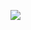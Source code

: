 

<!--
### Hi there 👋

**joshuaaam/joshuaaam** is a ✨ _special_ ✨ repository because its `README.md` (this file) appears on your GitHub profile.

Here are some ideas to get you started:

- 🔭 I’m currently working on ...
- 🌱 I’m currently learning ...
- 👯 I’m looking to collaborate on ...
- 🤔 I’m looking for help with ...
- 💬 Ask me about ...
- 📫 How to reach me: ...
- 😄 Pronouns: ...
- ⚡ Fun fact: ...
-->

<!-- <p>
<img src="https://img.shields.io/static/v1?label=Program&message=Vue&color=brightgreen"/>
<img src="https://img.shields.io/static/v1?label=Program&message=Python&color=blue"/>
<img src="https://img.shields.io/static/v1?label=Program&message=JavaScript&color=orange"/>
  
 <a href="你的CSDN主页链接">
  <img src="https://img.shields.io/static/v1?label=Blog&message=CSDN&color=red"/>
</a>
</p> -->

![](https://github-readme-stats.vercel.app/api?username=joshuaaam&show_icons=true&theme=dark&count_private=true) 

